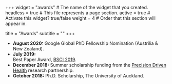 +++
widget = "awards"  # The name of the widget that you created.
headless = true  # This file represents a page section.
active = true  # Activate this widget? true/false
weight = 4  # Order that this section will appear in.

title = "Awards"
subtitle = ""
+++

- **August 2020:**
  Google Global PhD Fellowship Nomination (Austrilia & New Zealand).
- **July 2019:**  
  Best Paper Award, [BSCI 2019](http://www.cloud-conf.net/bsci/2019/).
- **December 2018:**
  Summer scholarship funding from the [Precision Driven Health](https://precisiondrivenhealth.com) research partnership.
- **October 2018:**
  Ph.D. Scholarship, The University of Auckland.
